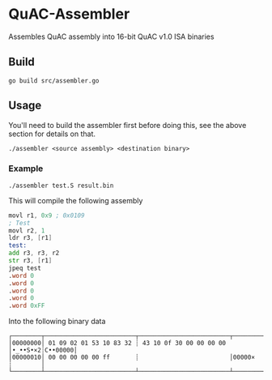 # QuAC-Assembler
Assembles QuAC assembly into 16-bit QuAC v1.0 ISA binaries

## Build

```shell
go build src/assembler.go
```

## Usage

You'll need to build the assembler first before doing this, see the above section for details on that.

```shell
./assembler <source assembly> <destination binary>
```

### Example

```shell
./assembler test.S result.bin
```

This will compile the following assembly

```asm
movl r1, 0x9 ; 0x0109
; Test
movl r2, 1
ldr r3, [r1]
test:
add r3, r3, r2
str r3, [r1]
jpeq test
.word 0
.word 0
.word 0
.word 0
.word 0xFF
```

Into the following binary data

```
┌────────┬─────────────────────────┬─────────────────────────┬────────┬────────┐
│00000000│ 01 09 02 01 53 10 83 32 ┊ 43 10 0f 30 00 00 00 00 │•_••S•×2┊C••00000│
│00000010│ 00 00 00 00 00 ff       ┊                         │00000×  ┊        │
└────────┴─────────────────────────┴─────────────────────────┴────────┴────────┘
```
